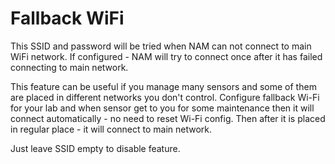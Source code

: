 # Fallback WiFi

This SSID and password will be tried when NAM can not connect to main WiFi network. 
If configured - NAM will try to connect once after it has failed connecting to main network.

This feature can be useful if you manage many sensors and some of them are placed in different
networks you don't control. Configure fallback Wi-Fi for your lab and when sensor get to
you for some maintenance then it will connect automatically - no need to reset Wi-Fi config.
Then after it is placed in regular place - it will connect to main network.

Just leave SSID empty to disable feature.
